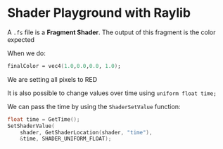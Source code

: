 # Shader Playground with Raylib

A `.fs` file is a **Fragment Shader**. The output of this fragment is the color expected

When we do:

```fs
finalColor = vec4(1.0,0.0,0.0, 1.0);
```

We are setting all pixels to RED

It is also possible to change values over time using `uniform float time;`

We can pass the time by using the `ShaderSetValue` function:

```cpp
float time = GetTime();
SetShaderValue(
    shader, GetShaderLocation(shader, "time"),
    &time, SHADER_UNIFORM_FLOAT);
```
